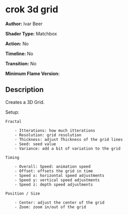 # crok 3d grid

**Author:** Ivar Beer

**Shader Type:** Matchbox

**Action:** No

**Timeline:** No

**Transition:** No

**Minimum Flame Version:** 


## Description
Creates a 3D Grid.

Setup:

    Fractal

        - Itterations: how much itterations
        - Resolution: grid resolution
        - Thickness: adjust Thickness of the grid lines
        - Seed: seed value
        - Variance: add a bit of variation to the grid

    Timing

        - Overall: Speed: animation speed
        - Offset: offsets the grid in time
        - Speed x: horizontal speed adjustments
        - Speed y: vertical speed adjustments
        - Speed z: depth speed adjustments

    Position / Size

        - Center: adjust the center of the grid
        - Zoom: zoom in/out of the grid
